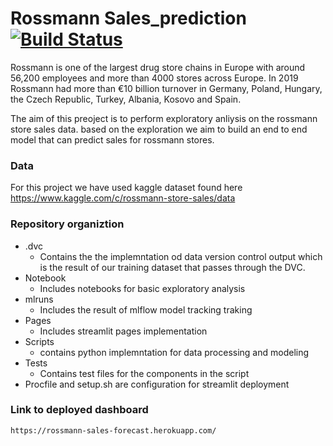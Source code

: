 # Rossmann Sales_prediction                                                             [![Build Status](https://app.travis-ci.com/mahlettaye/Sales_prediction.svg?branch=main)](https://app.travis-ci.com/mahlettaye/Sales_prediction)

Rossmann is one of the largest drug store chains in Europe with around 56,200 employees and more than 4000 stores across Europe. In 2019 Rossmann had more than €10 billion turnover in Germany, Poland, Hungary, the Czech Republic, Turkey, Albania, Kosovo and Spain.

The aim of this preoject is to perform exploratory anliysis on the rossmann store sales data. based on the exploration we aim to build an end to end model that can predict sales for rossmann stores.

### Data 
For this project we have used kaggle dataset found here https://www.kaggle.com/c/rossmann-store-sales/data


### Repository organiztion 
- .dvc 
    - Contains the  the implemntation od data version control output which is the result of our training dataset that passes through the DVC.
- Notebook 
    - Includes notebooks for basic exploratory analysis 
- mlruns
    - Includes the result of mlflow model tracking traking
- Pages 
    - Includes streamlit pages implementation 
- Scripts
    - contains python implemntation for data processing and modeling
- Tests
    - Contains test files for the components in the script 
- Procfile and setup.sh    are configuration for streamlit deployment



### Link to deployed dashboard 

    https://rossmann-sales-forecast.herokuapp.com/
